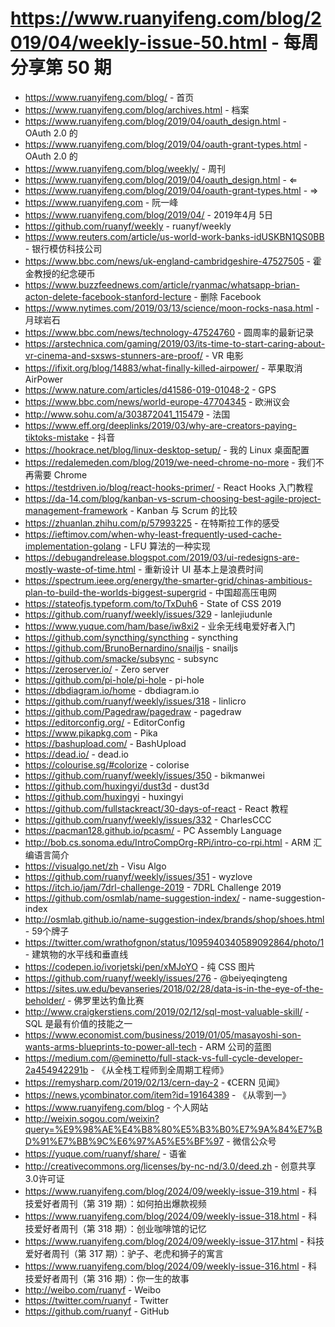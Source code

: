 # https://www.ruanyifeng.com/blog/2019/04/weekly-issue-50.html - 每周分享第 50 期

- https://www.ruanyifeng.com/blog/ - 首页
- https://www.ruanyifeng.com/blog/archives.html - 档案
- https://www.ruanyifeng.com/blog/2019/04/oauth_design.html - OAuth 2.0 的
- https://www.ruanyifeng.com/blog/2019/04/oauth-grant-types.html - OAuth 2.0 的
- https://www.ruanyifeng.com/blog/weekly/ - 周刊
- https://www.ruanyifeng.com/blog/2019/04/oauth_design.html - ⇐
- https://www.ruanyifeng.com/blog/2019/04/oauth-grant-types.html - ⇒
- https://www.ruanyifeng.com - 阮一峰
- https://www.ruanyifeng.com/blog/2019/04/ - 2019年4月 5日
- https://github.com/ruanyf/weekly - ruanyf/weekly
- https://www.reuters.com/article/us-world-work-banks-idUSKBN1QS0BB - 银行模仿科技公司
- https://www.bbc.com/news/uk-england-cambridgeshire-47527505 - 霍金教授的纪念硬币
- https://www.buzzfeednews.com/article/ryanmac/whatsapp-brian-acton-delete-facebook-stanford-lecture - 删除 Facebook
- https://www.nytimes.com/2019/03/13/science/moon-rocks-nasa.html - 月球岩石
- https://www.bbc.com/news/technology-47524760 - 圆周率的最新记录
- https://arstechnica.com/gaming/2019/03/its-time-to-start-caring-about-vr-cinema-and-sxsws-stunners-are-proof/ - VR 电影
- https://ifixit.org/blog/14883/what-finally-killed-airpower/ - 苹果取消 AirPower
- https://www.nature.com/articles/d41586-019-01048-2 - GPS
- https://www.bbc.com/news/world-europe-47704345 - 欧洲议会
- http://www.sohu.com/a/303872041_115479 - 法国
- https://www.eff.org/deeplinks/2019/03/why-are-creators-paying-tiktoks-mistake - 抖音
- https://hookrace.net/blog/linux-desktop-setup/ - 我的 Linux 桌面配置
- https://redalemeden.com/blog/2019/we-need-chrome-no-more - 我们不再需要 Chrome
- https://testdriven.io/blog/react-hooks-primer/ - React Hooks 入门教程
- https://da-14.com/blog/kanban-vs-scrum-choosing-best-agile-project-management-framework - Kanban 与 Scrum 的比较
- https://zhuanlan.zhihu.com/p/57993225 - 在特斯拉工作的感受
- https://ieftimov.com/when-why-least-frequently-used-cache-implementation-golang - LFU 算法的一种实现
- https://debugandrelease.blogspot.com/2019/03/ui-redesigns-are-mostly-waste-of-time.html - 重新设计 UI 基本上是浪费时间
- https://spectrum.ieee.org/energy/the-smarter-grid/chinas-ambitious-plan-to-build-the-worlds-biggest-supergrid - 中国超高压电网
- https://stateofjs.typeform.com/to/TxDuh6 - State of CSS 2019
- https://github.com/ruanyf/weekly/issues/329 - lanlejiudunle
- https://www.yuque.com/ham/base/iw8xi2 - 业余无线电爱好者入门
- https://github.com/syncthing/syncthing - syncthing
- https://github.com/BrunoBernardino/snailjs - snailjs
- https://github.com/smacke/subsync - subsync
- https://zeroserver.io/ - Zero server
- https://github.com/pi-hole/pi-hole - pi-hole
- https://dbdiagram.io/home - dbdiagram.io
- https://github.com/ruanyf/weekly/issues/318 - linlicro
- https://github.com/Pagedraw/pagedraw - pagedraw
- https://editorconfig.org/ - EditorConfig
- https://www.pikapkg.com - Pika
- https://bashupload.com/ - BashUpload
- https://dead.io/ - dead.io
- https://colourise.sg/#colorize - colorise
- https://github.com/ruanyf/weekly/issues/350 - bikmanwei
- https://github.com/huxingyi/dust3d - dust3d
- https://github.com/huxingyi - huxingyi
- https://github.com/fullstackreact/30-days-of-react - React 教程
- https://github.com/ruanyf/weekly/issues/332 - CharlesCCC
- https://pacman128.github.io/pcasm/ - PC Assembly Language
- http://bob.cs.sonoma.edu/IntroCompOrg-RPi/intro-co-rpi.html - ARM 汇编语言简介
- https://visualgo.net/zh - Visu Algo
- https://github.com/ruanyf/weekly/issues/351 - wyzlove
- https://itch.io/jam/7drl-challenge-2019 - 7DRL Challenge 2019
- https://github.com/osmlab/name-suggestion-index/ - name-suggestion-index
- http://osmlab.github.io/name-suggestion-index/brands/shop/shoes.html - 59个牌子
- https://twitter.com/wrathofgnon/status/1095940340589092864/photo/1 - 建筑物的水平线和垂直线
- https://codepen.io/ivorjetski/pen/xMJoYO - 纯 CSS 图片
- https://github.com/ruanyf/weekly/issues/276 - @beiyeqingteng
- https://sites.uw.edu/bevanseries/2018/02/28/data-is-in-the-eye-of-the-beholder/ - 佛罗里达钓鱼比赛
- http://www.craigkerstiens.com/2019/02/12/sql-most-valuable-skill/ - SQL 是最有价值的技能之一
- https://www.economist.com/business/2019/01/05/masayoshi-son-wants-arms-blueprints-to-power-all-tech - ARM 公司的蓝图
- https://medium.com/@eminetto/full-stack-vs-full-cycle-developer-2a454942291b - 《从全栈工程师到全周期工程师》
- https://remysharp.com/2019/02/13/cern-day-2 - 《CERN 见闻》
- https://news.ycombinator.com/item?id=19164389 - 《从零到一》
- https://www.ruanyifeng.com/blog - 个人网站
- http://weixin.sogou.com/weixin?query=%E9%98%AE%E4%B8%80%E5%B3%B0%E7%9A%84%E7%BD%91%E7%BB%9C%E6%97%A5%E5%BF%97 - 微信公众号
- https://yuque.com/ruanyf/share/ - 语雀
- http://creativecommons.org/licenses/by-nc-nd/3.0/deed.zh - 创意共享3.0许可证
- https://www.ruanyifeng.com/blog/2024/09/weekly-issue-319.html - 科技爱好者周刊（第 319 期）：如何拍出爆款视频
- https://www.ruanyifeng.com/blog/2024/09/weekly-issue-318.html - 科技爱好者周刊（第 318 期）：创业咖啡馆的记忆
- https://www.ruanyifeng.com/blog/2024/09/weekly-issue-317.html - 科技爱好者周刊（第 317 期）：驴子、老虎和狮子的寓言
- https://www.ruanyifeng.com/blog/2024/09/weekly-issue-316.html - 科技爱好者周刊（第 316 期）：你一生的故事
- http://weibo.com/ruanyf - Weibo
- https://twitter.com/ruanyf - Twitter
- https://github.com/ruanyf - GitHub